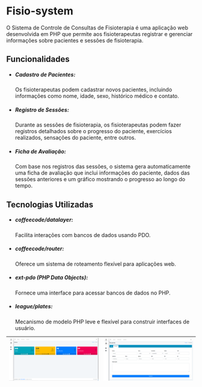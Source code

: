 # Fisio-system

O Sistema de Controle de Consultas de Fisioterapia é uma aplicação web desenvolvida em PHP que permite aos fisioterapeutas registrar e gerenciar informações sobre pacientes e sessões de fisioterapia.

## Funcionalidades

- ##### Cadastro de Pacientes:
  Os fisioterapeutas podem cadastrar novos pacientes, incluindo informações como nome, idade, sexo, histórico médico e contato.

- ##### Registro de Sessões:
  Durante as sessões de fisioterapia, os fisioterapeutas podem fazer registros detalhados sobre o progresso do paciente, exercícios realizados, sensações do paciente, entre outros.

- ##### Ficha de Avaliação:
  Com base nos registros das sessões, o sistema gera automaticamente uma ficha de avaliação que inclui informações do paciente, dados das sessões anteriores e um gráfico mostrando o progresso ao longo do tempo.

## Tecnologias Utilizadas

- ##### coffeecode/datalayer:
  Facilita interações com bancos de dados usando PDO.
- ##### coffeecode/router:
  Oferece um sistema de roteamento flexível para aplicações web.
- ##### ext-pdo (PHP Data Objects):
  Fornece uma interface para acessar bancos de dados no PHP.
- ##### league/plates:
  Mecanismo de modelo PHP leve e flexível para construir interfaces de usuário.

| ![home](assets/img/home.png) | ![home](assets/img/paciente.png) |
| ---------------------------- | -------------------------------- |
